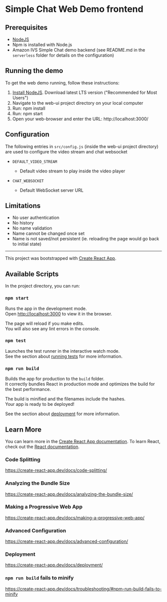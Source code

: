 # Simple Chat Web Demo frontend

## Prerequisites 

* [NodeJS](https://nodejs.org/)
* Npm is installed with Node.js
* Amazon IVS Simple Chat demo backend (see README.md in the `serverless` folder for details on the configuration) 

## Running the demo

To get the web demo running, follow these instructions:

1. [Install NodeJS](https://nodejs.org/). Download latest LTS version ("Recommended for Most Users") 
2. Navigate to the web-ui project directory on your local computer
3. Run: npm install
4. Run: npm start
5. Open your web-browser and enter the URL: http://localhost:3000/

## Configuration

The following entries in `src/config.js` (inside the web-ui project directory) are used to configure the video stream and chat websocket

* `DEFAULT_VIDEO_STREAM`
  - Default video stream to play inside the video player

* `CHAT_WEBSOCKET`
  - Default WebSocket server URL

## Limitations

* No user authentication
* No history
* No name validation
* Name cannot be changed once set
* Name is not saved/not persistent (ie. reloading the page would go back to initial state)

--------------------------------------------------

This project was bootstrapped with [Create React App](https://github.com/facebook/create-react-app).

## Available Scripts

In the project directory, you can run:

### `npm start`

Runs the app in the development mode.<br />
Open [http://localhost:3000](http://localhost:3000) to view it in the browser.

The page will reload if you make edits.<br />
You will also see any lint errors in the console.

### `npm test`

Launches the test runner in the interactive watch mode.<br />
See the section about [running tests](https://create-react-app.dev/docs/running-tests/) for more information.

### `npm run build`

Builds the app for production to the `build` folder.<br />
It correctly bundles React in production mode and optimizes the build for the best performance.

The build is minified and the filenames include the hashes.<br />
Your app is ready to be deployed!

See the section about [deployment](https://create-react-app.dev/docs/deployment/) for more information.

## Learn More

You can learn more in the [Create React App documentation](https://create-react-app.dev/docs/getting-started/).
To learn React, check out the [React documentation](https://reactjs.org/).

### Code Splitting

https://create-react-app.dev/docs/code-splitting/

### Analyzing the Bundle Size

https://create-react-app.dev/docs/analyzing-the-bundle-size/

### Making a Progressive Web App

https://create-react-app.dev/docs/making-a-progressive-web-app/

### Advanced Configuration

https://create-react-app.dev/docs/advanced-configuration/

### Deployment

https://create-react-app.dev/docs/deployment/

### `npm run build` fails to minify

https://create-react-app.dev/docs/troubleshooting/#npm-run-build-fails-to-minify
